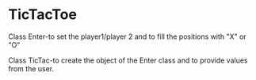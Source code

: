 # TicTacToe
Class Enter-to set the player1/player 2
and to fill the positions with "X" or "O"

Class TicTac-to create the object of the Enter class and to provide values from the user.

